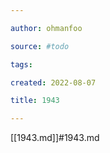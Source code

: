 ```yaml
---

author: ohmanfoo

source: #todo

tags: 

created: 2022-08-07

title: 1943

---
```

[[1943.md]]#1943.md